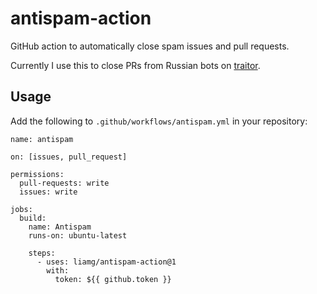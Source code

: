 # antispam-action

GitHub action to automatically close spam issues and pull requests.

Currently I use this to close PRs from Russian bots on [traitor](https://github.com/liamg/traitor).

## Usage

Add the following to `.github/workflows/antispam.yml` in your repository:

```
name: antispam

on: [issues, pull_request]

permissions:
  pull-requests: write
  issues: write

jobs:
  build:
    name: Antispam
    runs-on: ubuntu-latest

    steps:
      - uses: liamg/antispam-action@1
        with:
          token: ${{ github.token }}
```

